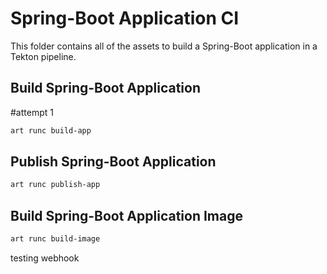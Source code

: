 # Spring-Boot Application CI

This folder contains all of the assets to build a Spring-Boot application in a Tekton pipeline.

## Build Spring-Boot Application
#attempt 1
```bash
art runc build-app
```
## Publish Spring-Boot Application

```bash
art runc publish-app
```

## Build Spring-Boot Application Image

```bash
art runc build-image
```
testing webhook
